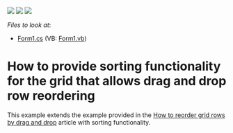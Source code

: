 <!-- default badges list -->
![](https://img.shields.io/endpoint?url=https://codecentral.devexpress.com/api/v1/VersionRange/128630923/11.2.5%2B)
[![](https://img.shields.io/badge/Open_in_DevExpress_Support_Center-FF7200?style=flat-square&logo=DevExpress&logoColor=white)](https://supportcenter.devexpress.com/ticket/details/E3149)
[![](https://img.shields.io/badge/📖_How_to_use_DevExpress_Examples-e9f6fc?style=flat-square)](https://docs.devexpress.com/GeneralInformation/403183)
<!-- default badges end -->
<!-- default file list -->
*Files to look at*:

* [Form1.cs](./CS/E3149/Form1.cs) (VB: [Form1.vb](./VB/E3149/Form1.vb))
<!-- default file list end -->
# How to provide sorting functionality for the grid that allows drag and drop row reordering


<p>This example extends the example provided in the <a href="https://www.devexpress.com/Support/Center/p/E764">How to reorder grid rows by drag and drop</a> article with sorting functionality.</p>

<br/>


